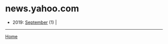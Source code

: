 # news.yahoo.com

  * 2019: 
      [September](./news-yahoo-com-2019-09.md) (1) | 

----

[Home](../)
